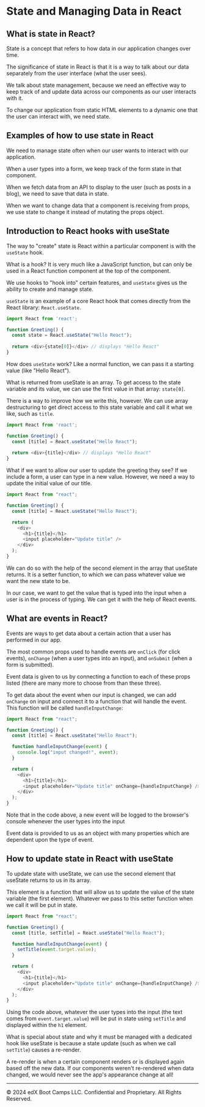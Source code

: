 # State and Managing Data in React

## What is state in React?

State is a concept that refers to how data in our application changes over time.

The significance of state in React is that it is a way to talk about our data separately from the user interface (what the user sees).

We talk about state management, because we need an effective way to keep track of and update data across our components as our user interacts with it.

To change our application from static HTML elements to a dynamic one that the user can interact with, we need state.

## Examples of how to use state in React

We need to manage state often when our user wants to interact with our application.

When a user types into a form, we keep track of the form state in that component.

When we fetch data from an API to display to the user (such as posts in a blog), we need to save that data in state.

When we want to change data that a component is receiving from props, we use state to change it instead of mutating the props object.

## Introduction to React hooks with useState

The way to "create" state is React within a particular component is with the `useState` hook.

What is a hook? It is very much like a JavaScript function, but can only be used in a React function component at the top of the component.

We use hooks to "hook into" certain features, and `useState` gives us the ability to create and manage state.

`useState` is an example of a core React hook that comes directly from the React library: `React.useState`.

```js
import React from 'react';

function Greeting() {
  const state = React.useState("Hello React");  
    
  return <div>{state[0]}</div> // displays "Hello React"
}
```

How does `useState` work? Like a normal function, we can pass it a starting value (like "Hello React").

What is returned from useState is an array. To get access to the state variable and its value, we can use the first value in that array: `state[0]`.

There is a way to improve how we write this, however. We can use array destructuring to get direct access to this state variable and call it what we like, such as `title`.

```js
import React from 'react';

function Greeting() {
  const [title] = React.useState("Hello React");  
    
  return <div>{title}</div> // displays "Hello React"
}
```

What if we want to allow our user to update the greeting they see? If we include a form, a user can type in a new value. However, we need a way to update the initial value of our title.

```js
import React from "react";

function Greeting() {
  const [title] = React.useState("Hello React");

  return (
    <div>
      <h1>{title}</h1>
      <input placeholder="Update title" />
    </div>
  );
}
```

We can do so with the help of the second element in the array that useState returns. It is a setter function, to which we can pass whatever value we want the new state to be.

In our case, we want to get the value that is typed into the input when a user is in the process of typing. We can get it with the help of React events.

## What are events in React?

Events are ways to get data about a certain action that a user has performed in our app.

The most common props used to handle events are `onClick` (for click events), `onChange` (when a user types into an input), and `onSubmit` (when a form is submitted).

Event data is given to us by connecting a function to each of these props listed (there are many more to choose from than these three).

To get data about the event when our input is changed, we can add `onChange` on input and connect it to a function that will handle the event. This function will be called `handleInputChange`:

```js
import React from "react";

function Greeting() {
  const [title] = React.useState("Hello React");

  function handleInputChange(event) {
    console.log("input changed!", event);
  }

  return (
    <div>
      <h1>{title}</h1>
      <input placeholder="Update title" onChange={handleInputChange} />
    </div>
  );
}
```

Note that in the code above, a new event will be logged to the browser's console whenever the user types into the input

Event data is provided to us as an object with many properties which are dependent upon the type of event.

## How to update state in React with useState

To update state with useState, we can use the second element that useState returns to us in its array.

This element is a function that will allow us to update the value of the state variable (the first element). Whatever we pass to this setter function when we call it will be put in state.

```js
import React from "react";

function Greeting() {
  const [title, setTitle] = React.useState("Hello React");

  function handleInputChange(event) {
    setTitle(event.target.value);
  }

  return (
    <div>
      <h1>{title}</h1>
      <input placeholder="Update title" onChange={handleInputChange} />
    </div>
  );
}
```

Using the code above, whatever the user types into the input (the text comes from `event.target.value`) will be put in state using `setTitle` and displayed within the `h1` element.

What is special about state and why it must be managed with a dedicated hook like useState is because a state update (such as when we call `setTitle`) causes a re-render.

A re-render is when a certain component renders or is displayed again based off the new data. If our components weren't re-rendered when data changed, we would never see the app's appearance change at all!

---
© 2024 edX Boot Camps LLC. Confidential and Proprietary. All Rights Reserved.